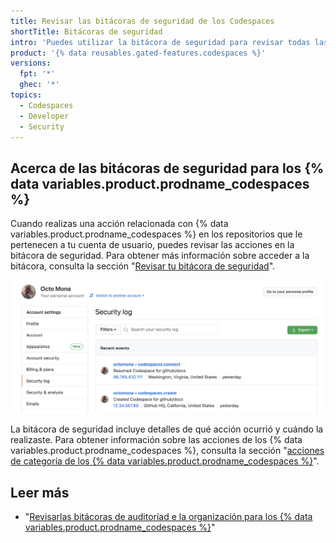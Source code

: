 ```yaml
---
title: Revisar las bitácoras de seguridad de los Codespaces
shortTitle: Bitácoras de seguridad
intro: 'Puedes utilizar la bitácora de seguridad para revisar todas las acciones relacionadas con los {% data variables.product.prodname_codespaces %}.'
product: '{% data reusables.gated-features.codespaces %}'
versions:
  fpt: '*'
  ghec: '*'
topics:
  - Codespaces
  - Developer
  - Security
---
```


 

## Acerca de las bitácoras de seguridad para los {% data variables.product.prodname_codespaces %}

Cuando realizas una acción relacionada con {% data variables.product.prodname_codespaces %} en los repositorios que le pertenecen a tu cuenta de usuario, puedes revisar las acciones en la bitácora de seguridad. Para obtener más información sobre acceder a la bitácora, consulta la sección "[Revisar tu bitácora de seguridad](/github/authenticating-to-github/reviewing-your-security-log#accessing-your-security-log)".

![bitácora de seguridad con información sobre los codespaces](/assets/images/help/settings/codespaces-audit-log.png)

La bitácora de seguridad incluye detalles de qué acción ocurrió y cuándo la realizaste. Para obtener información sobre las acciones de los {% data variables.product.prodname_codespaces %}, consulta la sección "[acciones de categoría de los {% data variables.product.prodname_codespaces %}](/github/authenticating-to-github/reviewing-your-security-log#codespaces-category-actions)".

## Leer más

- "[Revisarlas bitácoras de auditoríad e la organización para los {% data variables.product.prodname_codespaces %}](/codespaces/managing-codespaces-for-your-organization/reviewing-your-organizations-audit-logs-for-codespaces)"

